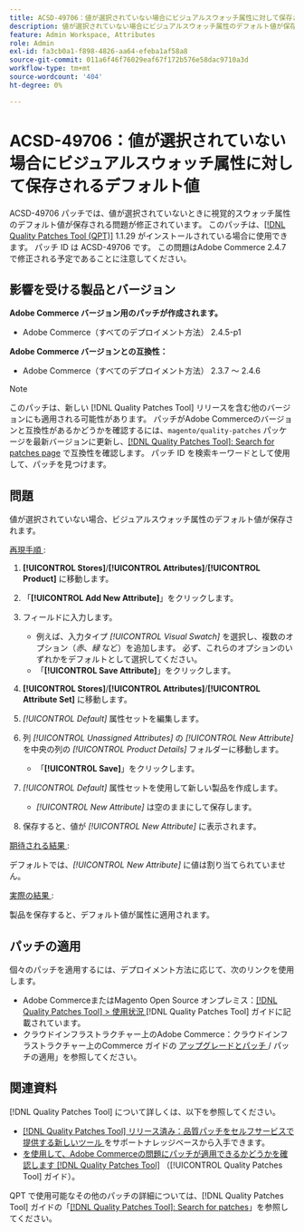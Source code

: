 ```yaml
---
title: ACSD-49706：値が選択されていない場合にビジュアルスウォッチ属性に対して保存されるデフォルト値
description: 値が選択されていない場合にビジュアルスウォッチ属性のデフォルト値が保存されるAdobe Commerceの問題を修正するために、ACSD-49706 パッチを適用します。
feature: Admin Workspace, Attributes
role: Admin
exl-id: fa3cb0a1-f898-4826-aa64-efeba1af58a8
source-git-commit: 011a6f46f76029eaf67f172b576e58dac9710a3d
workflow-type: tm+mt
source-wordcount: '404'
ht-degree: 0%

---
```


# ACSD-49706：値が選択されていない場合にビジュアルスウォッチ属性に対して保存されるデフォルト値

ACSD-49706 パッチでは、値が選択されていないときに視覚的スウォッチ属性のデフォルト値が保存される問題が修正されています。 このパッチは、[[!DNL Quality Patches Tool (QPT)]](https://experienceleague.adobe.com/en/docs/commerce-operations/tools/quality-patches-tool/quality-patches-tool-to-self-serve-quality-patches) 1.1.29 がインストールされている場合に使用できます。 パッチ ID は ACSD-49706 です。 この問題はAdobe Commerce 2.4.7 で修正される予定であることに注意してください。

## 影響を受ける製品とバージョン

**Adobe Commerce バージョン用のパッチが作成されます。**

* Adobe Commerce（すべてのデプロイメント方法） 2.4.5-p1

**Adobe Commerce バージョンとの互換性：**

* Adobe Commerce（すべてのデプロイメント方法） 2.3.7 ～ 2.4.6

>[!NOTE]
>
>このパッチは、新しい [!DNL Quality Patches Tool] リリースを含む他のバージョンにも適用される可能性があります。 パッチがAdobe Commerceのバージョンと互換性があるかどうかを確認するには、`magento/quality-patches` パッケージを最新バージョンに更新し、[[!DNL Quality Patches Tool]: Search for patches page](https://experienceleague.adobe.com/tools/commerce-quality-patches/index.html) で互換性を確認します。 パッチ ID を検索キーワードとして使用して、パッチを見つけます。

## 問題

値が選択されていない場合、ビジュアルスウォッチ属性のデフォルト値が保存されます。

<u> 再現手順 </u>:

1. **[!UICONTROL Stores]**/**[!UICONTROL Attributes]**/**[!UICONTROL Product]** に移動します。
1. 「**[!UICONTROL Add New Attribute]**」をクリックします。
1. フィールドに入力します。

   * 例えば、入力タイプ *[!UICONTROL Visual Swatch]* を選択し、複数のオプション（*赤*、*緑* など）を追加します。 必ず、これらのオプションのいずれかをデフォルトとして選択してください。
   * 「**[!UICONTROL Save Attribute]**」をクリックします。

1. **[!UICONTROL Stores]**/**[!UICONTROL Attributes]**/**[!UICONTROL Attribute Set]** に移動します。
1. *[!UICONTROL Default]* 属性セットを編集します。
1. 列 *[!UICONTROL Unassigned Attributes]* の *[!UICONTROL New Attribute]* を中央の列の *[!UICONTROL Product Details]* フォルダーに移動します。

   * 「**[!UICONTROL Save]**」をクリックします。

1. *[!UICONTROL Default]* 属性セットを使用して新しい製品を作成します。

   * *[!UICONTROL New Attribute]* は空のままにして保存します。

1. 保存すると、値が *[!UICONTROL New Attribute]* に表示されます。

<u> 期待される結果 </u>:

デフォルトでは、*[!UICONTROL New Attribute]* に値は割り当てられていません。

<u> 実際の結果 </u>:

製品を保存すると、デフォルト値が属性に適用されます。

## パッチの適用

個々のパッチを適用するには、デプロイメント方法に応じて、次のリンクを使用します。

* Adobe CommerceまたはMagento Open Source オンプレミス：[[!DNL Quality Patches Tool] > 使用状況 ](/help/tools/quality-patches-tool/usage.md) [!DNL Quality Patches Tool] ガイドに記載されています。
* クラウドインフラストラクチャー上のAdobe Commerce：クラウドインフラストラクチャー上のCommerce ガイドの [ アップグレードとパッチ ](https://experienceleague.adobe.com/docs/commerce-cloud-service/user-guide/develop/upgrade/apply-patches.html)/ パッチの適用」を参照してください。

## 関連資料

[!DNL Quality Patches Tool] について詳しくは、以下を参照してください。

* [[!DNL Quality Patches Tool]  リリース済み：品質パッチをセルフサービスで提供する新しいツール ](https://experienceleague.adobe.com/en/docs/commerce-operations/tools/quality-patches-tool/quality-patches-tool-to-self-serve-quality-patches) をサポートナレッジベースから入手できます。
* [ を使用して、Adobe Commerceの問題にパッチが適用できるかどうかを確認します  [!DNL Quality Patches Tool]](/help/tools/quality-patches-tool/patches-available-in-qpt/check-patch-for-magento-issue-with-magento-quality-patches.md) （[!UICONTROL Quality Patches Tool] ガイド）。


QPT で使用可能なその他のパッチの詳細については、[!DNL Quality Patches Tool] ガイドの「[[!DNL Quality Patches Tool]: Search for patches](https://experienceleague.adobe.com/tools/commerce-quality-patches/index.html)」を参照してください。
